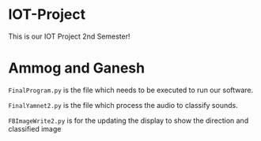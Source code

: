 # IOT-Project
This is our IOT Project 2nd Semester!

# Ammog and Ganesh
`FinalProgram.py` is the file which needs to be executed to run our software.

`FinalYamnet2.py` is the file which process the audio to classify sounds.

`FBImageWrite2.py` is for the updating the display to show the direction and classified image
